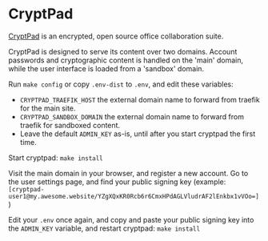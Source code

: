 # CryptPad

[CryptPad](https://cryptpad.fr/) is an encrypted, open source office
collaboration suite.

CryptPad is designed to serve its content over two domains. Account passwords
and cryptographic content is handled on the 'main' domain, while the user
interface is loaded from a 'sandbox' domain.

Run `make config` or copy `.env-dist` to `.env`, and edit these
variables:

 * `CRYPTPAD_TRAEFIK_HOST` the external domain name to forward from traefik for
 the main site.
 * `CRYPTPAD_SANDBOX_DOMAIN` the external domain name to forward from traefik for
 sandboxed content.
 * Leave the default `ADMIN_KEY` as-is, until after you start cryptpad the first
   time.

Start cryptpad: `make install`

Visit the main domain in your browser, and register a new account. Go to the
user settings page, and find your public signing key (example:
`[cryptpad-user1@my.awesome.website/YZgXQxKR0Rcb6r6CmxHPdAGLVludrAF2lEnkbx1vVOo=]`)

Edit your `.env` once again, and copy and paste your public signing key into the
`ADMIN_KEY` variable, and restart cryptpad: `make install`
